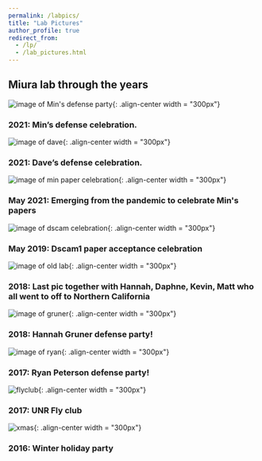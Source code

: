```yaml
---
permalink: /labpics/
title: "Lab Pictures"
author_profile: true
redirect_from: 
  - /lp/
  - /lab_pictures.html
---
```

## Miura lab through the years




![image of Min's defense party](/images/min_Defense_copy.jpeg){: .align-center width = "300px"}
### 2021: Min’s defense celebration.


![image of dave](/images/Dave.jpeg){: .align-center width = "300px"}
### 2021: Dave’s defense celebration.


![image of min paper celebration](/images/post_pandemic.jpg){: .align-center width = "300px"}
### May 2021: Emerging from the pandemic to celebrate Min's papers


![image of dscam celebration](/images/dscam1_party.jpg){: .align-center width = "300px"}
### May 2019: Dscam1 paper acceptance celebration  


![image of old lab](/images/lab_pic.jpeg){: .align-center width = "300px"}
### 2018: Last pic together with Hannah, Daphne, Kevin, Matt who all went to off to Northern California 

![image of gruner](/images/gruner_defense.jpg){: .align-center width = "300px"}
### 2018: Hannah Gruner defense party!


![image of ryan](/images/ryan.jpg){: .align-center width = "300px"}
### 2017: Ryan Peterson defense party!


![flyclub](/images/fly_club_2017.jpg){: .align-center width = "300px"}
### 2017: UNR Fly club


![xmas](/images/holiday.jpg){: .align-center width = "300px"}
### 2016: Winter holiday party


